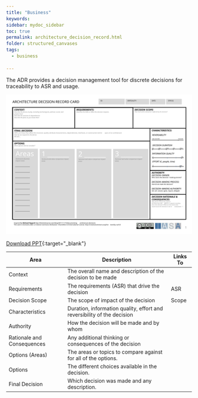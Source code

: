 ```yaml
---
title: "Business"
keywords: 
sidebar: mydoc_sidebar
toc: true
permalink: architecture_decision_record.html
folder: structured_canvases
tags: 
  - business

---
```


The ADR provides a decision management tool for discrete decisions for traceability to ASR and usage.

![image001](media/architecture_decision_record001.svg)

[Download PPT](media/ppt/architecture_decision_record.ppt){:target="_blank"}


| Area | Description | Links To |
| --- | --- | --- |
| Context | The overall name and description of the decision to be made |   |
| Requirements | The requirements (ASR) that drive the decision | ASR |
| Decision Scope | The scope of impact of the decision | Scope |
| Characteristics | Duration, information quality, effort and reversibility of the decision |   |
| Authority | How the decision will be made and by whom |   |
| Rationale and Consequences | Any additional thinking or consequences of the decision |   |
| Options (Areas) | The areas or topics to compare against for all of the options. |   |
| Options | The different choices available in the decision. |   |
| Final Decision | Which decision was made and any description. |   |